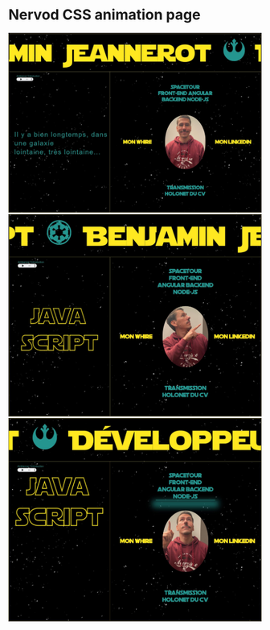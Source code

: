 # Nervod CSS animation page

![Design coded by NerVod](Capture1.JPG)
![Design coded by NerVod](Capture2.JPG)
![Design coded by NerVod](Capture3.JPG)